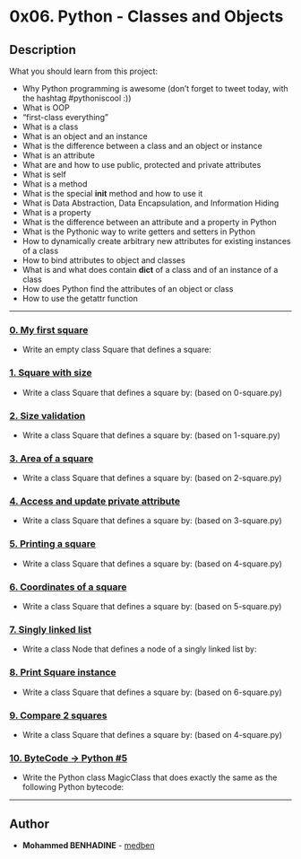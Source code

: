 # 0x06. Python - Classes and Objects

## Description
What you should learn from this project:

* Why Python programming is awesome (don’t forget to tweet today, with the hashtag #pythoniscool :))
* What is OOP
* “first-class everything”
* What is a class
* What is an object and an instance
* What is the difference between a class and an object or instance
* What is an attribute
* What are and how to use public, protected and private attributes
* What is self
* What is a method
* What is the special __init__ method and how to use it
* What is Data Abstraction, Data Encapsulation, and Information Hiding
* What is a property
* What is the difference between an attribute and a property in Python
* What is the Pythonic way to write getters and setters in Python
* How to dynamically create arbitrary new attributes for existing instances of a class
* How to bind attributes to object and classes
* What is and what does contain __dict__ of a class and of an instance of a class
* How does Python find the attributes of an object or class
* How to use the getattr function

---

### [0. My first square](./0-square.py)
* Write an empty class Square that defines a square:


### [1. Square with size](./1-square.py)
* Write a class Square that defines a square by: (based on 0-square.py)


### [2. Size validation](./2-square.py)
* Write a class Square that defines a square by: (based on 1-square.py)


### [3. Area of a square](./3-square.py)
* Write a class Square that defines a square by: (based on 2-square.py)


### [4. Access and update private attribute](./4-square.py)
* Write a class Square that defines a square by: (based on 3-square.py)


### [5. Printing a square](./5-square.py)
* Write a class Square that defines a square by: (based on 4-square.py)


### [6. Coordinates of a square](./6-square.py)
* Write a class Square that defines a square by: (based on 5-square.py)


### [7. Singly linked list](./100-singly_linked_list.py)
* Write a class Node that defines a node of a singly linked list by: 


### [8. Print Square instance](./101-square.py)
* Write a class Square that defines a square by: (based on 6-square.py)


### [9. Compare 2 squares](./102-square.py)
* Write a class Square that defines a square by: (based on 4-square.py)


### [10. ByteCode -> Python #5](./103-magic_class.py)
* Write the Python class MagicClass that does exactly the same as the following Python bytecode:

---

## Author
* **Mohammed BENHADINE** - [medben](https://github.com/MohammedBENHADINE)

